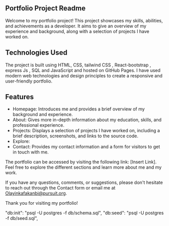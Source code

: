 ## Portfolio Project Readme
Welcome to my portfolio project! This project showcases my skills, abilities, and achievements as a developer. It aims to give an overview of my experience and background, along with a selection of projects I have worked on.

## Technologies Used

The project is built using HTML, CSS, tailwind CSS , React-bootstrap , express Js , SQL and JavaScript and hosted on GitHub Pages. I have used modern web technologies and design principles to create a responsive and user-friendly portfolio.

## Features

* Homepage: Introduces me and provides a brief overview of my background and experience.
* About: Gives more in-depth information about my education, skills, and professional experience.
* Projects: Displays a selection of projects I have worked on, including a brief description, screenshots, and links to the source code.
* Explore: 
* Contact: Provides my contact information and a form for visitors to get in touch with me.

The portfolio can be accessed by visiting the following link: [Insert Link]. Feel free to explore the different sections and learn more about me and my work.

If you have any questions, comments, or suggestions, please don't hesitate to reach out through the Contact form or email me at Olayinkafakanbi@pursuit.org.

Thank you for visiting my portfolio!







"db:init": "psql -U postgres -f db/schema.sql",
    "db:seed": "psql -U postgres -f db/seed.sql",